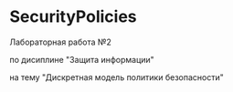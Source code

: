 # SecurityPolicies

Лабораторная работа №2

по дисиплине "Защита информации"

на тему "Дискретная модель политики безопасности"
